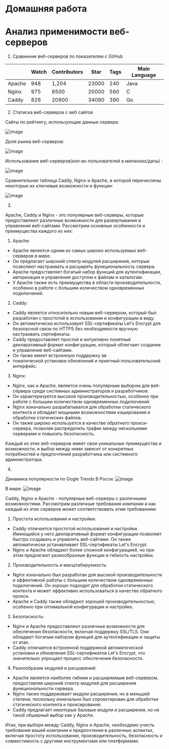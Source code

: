 # Домашняя работа
# Анализ применимости веб-серверов
1. Сравнение веб-серверов по показателям с GitHub
   
|        | Watch | Contributors  | Star  | Tags | Main Language |
|--------|-------|---------------|-------|------|---------------|
| Apache  | 948   |      1,204    | 23000 | 240 |   Java        |
| Nginx  | 975   |      6500     | 20000 | 560  |     C         |
| Caddy | 826   |      20900    | 34090 | 390  |     Go          |


2. Статиска веб-серверов с веб сайтов

Сайты по рейтингу, использующие данные сервера:

![image](https://github.com/stalker98122/stalker98122_1/assets/34240279/695d5a46-3ce6-40b2-b799-aad24950cea4)

Доля рынка веб-серверов:

![image](https://github.com/stalker98122/stalker98122_1/assets/34240279/f880b3dc-a844-4787-a1dc-243a7d2fb609)

Использование веб-серверов(кол-во пользователей в милионах/даты) :

![image](https://github.com/stalker98122/stalker98122_1/assets/34240279/1696ee64-d383-452c-b972-edd8ae1e34ce)

Cравнительная таблица Caddy, Nginx и Apache, в которой перечислены некоторые их ключевые возможности и функции:

![image](https://github.com/stalker98122/stalker98122_1/assets/34240279/aa4bc0ff-2398-41e6-b7bf-7341eaddec8f)

3.
Apache, Caddy и Nginx - это популярные веб-серверы, которые предоставляют различные возможности для развертывания и управления веб-сайтами. Рассмотрим основные особенности и преимущества каждого из них:
1. Apache:
- Apache является одним из самых широко используемых веб-серверов в мире.
- Он предлагает широкий спектр модулей расширения, которые позволяют настраивать и расширять функциональность сервера.
- Apache предоставляет богатый набор функций для аутентификации, авторизации и управления доступом к файлам и каталогам.
- У Apache также есть преимущества в области производительности, особенно в работе с большим количеством одновременных подключений.

2. Caddy:
- Caddy является относительно новым веб-сервером, который был разработан с простотой в использовании и конфигурации в виду.
- Он автоматически использовует SSL-сертификаты Let's Encrypt для безопасной связи по HTTPS без необходимости вручную настраивать сертификаты.
- Caddy предоставляет простой и интуитивно понятный декларативный формат конфигурации, который облегчает создание и управление веб-сайтами.
- Он также имеет встроенную поддержку ав
- томатической установки обновлений и приятный пользовательский интерфейс.

3. Nginx:
- Nginx, как и Apache, является очень популярным выбором для веб-сервера среди системных администраторов и разработчиков.
- Он характеризуется высокой производительностью, особенно при работе с большим количеством одновременных подключений.
- Nginx изначально разрабатывался для обработки статического контента и обладает мощными возможностями кэширования и обработки статических файлов.
- Он также широко используется в качестве обратного прокси-сервера, позволяя распределить трафик между несколькими серверами и повысить безопасность.

Каждый из этих веб-серверов имеет свои уникальные преимущества и возможности, и выбор между ними зависит от конкретных потребностей и предпочтений разработчика или системного администратора.

4.
Динамика популярности по Gogle Trends
В Росси:
![image](https://github.com/stalker98122/stalker98122_1/assets/34240279/b82ee271-d9b2-4830-8f52-0db9b1b49277)

В мире:
![image](https://github.com/stalker98122/stalker98122_1/assets/34240279/ef8e0a7d-6364-4413-bd04-4bd58afbb11d)


Caddy, Nginx и Apache - популярные веб-серверы с различными возможностями. Рассмотрим различные требования компании и как каждый из этих серверов может соответствовать этим требованиям:

1. Простота использования и настройки:
- Caddy отличается простотой использования и настройки. Имеющийся у него декларативный формат конфигурации позволяет быстро создавать и управлять веб-сайтами. Он также автоматически устанавливает SSL-сертификаты Let's Encrypt.
- Nginx и Apache обладают более сложной конфигурацией, но при этом предлагают разнообразные функции и гибкость настройки.

2. Производительность и масштабируемость:
- Nginx изначально был разработан для высокой производительности и эффективной работы с большим количеством одновременных подключений. Он хорошо подходит для обработки статического контента и может эффективно использоваться в качестве обратного прокси.
- Apache и Caddy также обладают хорошей производительностью, особенно при оптимальной конфигурации и настройке.

3. Безопасность:
- Nginx и Apache предоставляют различные возможности для обеспечения безопасности, включая поддержку SSL/TLS. Они обладают богатым набором функций для аутентификации и защиты от атак.
- Caddy отличается встроенной поддержкой автоматической установки и обновления SSL-сертификатов Let's Encrypt, что значительно упрощает процесс обеспечения безопасности.

4. Разнообразие модулей и расширений:
- Apache является наиболее гибким и расширяемым веб-сервером, предоставляя широкий спектр модулей для расширения функциональности сервера.
- Nginx также поддерживает модули расширения, но в меньшей степени, поскольку изначально был спроектирован для обработки статического контента и проксирования.
- Caddy предлагает некоторые базовые модули и расширения, но не такой обширный выбор как у Apache.

Итак, при выборе между Caddy, Nginx и Apache, необходимо учесть требования вашей компании и предпочтения в различных аспектах, включая простоту использования, производительность, безопасность и совместимость с другими инструментами или платформами.





